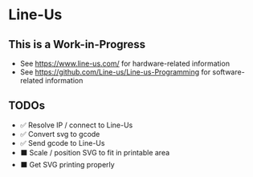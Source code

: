 # Line-Us

## This is a Work-in-Progress

* See https://www.line-us.com/ for hardware-related information
* See https://github.com/Line-us/Line-us-Programming for software-related information

## TODOs

* ✅ Resolve IP / connect to Line-Us
* ✅ Convert svg to gcode
* ✅ ️Send gcode to Line-Us
* ⬛ ️Scale / position SVG to fit in printable area
* ⬛ ️Get SVG printing properly